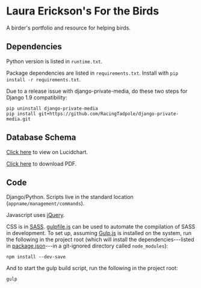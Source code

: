 # Laura Erickson's For the Birds

A birder's portfolio and resource for helping birds.


## Dependencies

Python version is listed in `runtime.txt`.

Package dependencies are listed in `requirements.txt`.
Install with `pip install -r requirements.txt`.

Due to a release issue with django-private-media, do these two steps for
Django 1.9 compatibility:
```
pip uninstall django-private-media
pip install git+https://github.com/RacingTadpole/django-private-media.git
```


## Database Schema

[Click here](https://www.lucidchart.com/documents/view/a75393ca-f3ce-45e0-8658-e901ae2e41a0)
to view on Lucidchart.

[Click here](https://www.lucidchart.com/publicSegments/view/a3c5059c-139e-40a8-ad5c-bdfdad791a14/image.pdf)
to download PDF.


## Code

Django/Python. Scripts live in the standard location
(`appname/management/commands`).

Javascript uses [jQuery](http://jquery.com/).

CSS is in [SASS](http://sass-lang.com/).
[gulpfile.js](gulpfile.js) can be used to automate the compilation of
SASS in development.
To set up, assuming [Gulp.js](http://gulpjs.com/) is installed on the
system, run the following in the project root (which will install the
dependencies---listed in [package.json](package.json)---in a git-ignored
directory called `node_modules`):
```
npm install --dev-save
```

And to start the gulp build script, run the following in the project root:
```
gulp
```
